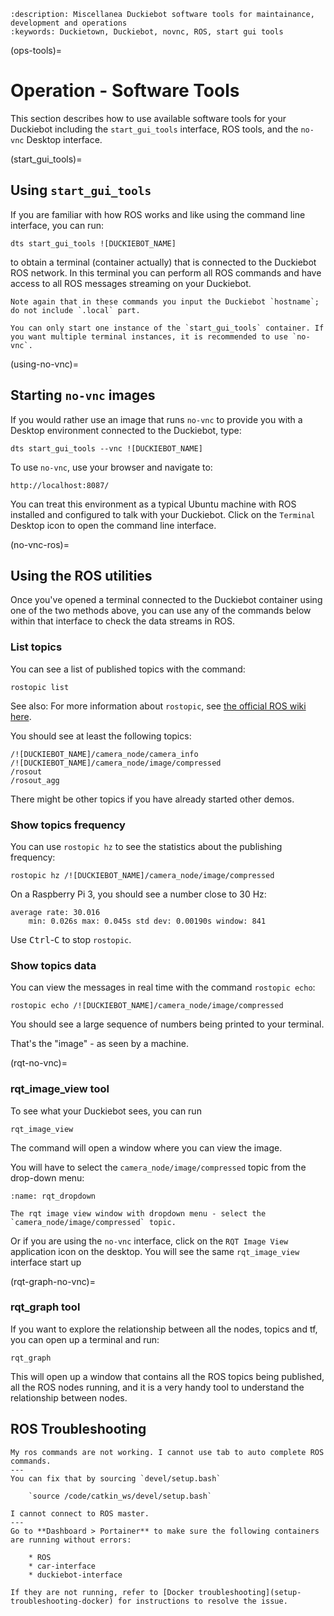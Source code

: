 ```{seo}
:description: Miscellanea Duckiebot software tools for maintainance, development and operations
:keywords: Duckietown, Duckiebot, novnc, ROS, start gui tools
```

(ops-tools)=
# Operation - Software Tools

This section describes how to use available software tools for your Duckiebot including the `start_gui_tools` interface, ROS tools, and the `no-vnc` Desktop interface.

(start_gui_tools)=
## Using `start_gui_tools`

If you are familiar with how ROS works and like using the command line interface, you can run:

    dts start_gui_tools ![DUCKIEBOT_NAME]

to obtain a terminal (container actually) that is connected to the Duckiebot ROS network. In this terminal you can perform all ROS commands and have access to all ROS messages streaming on your Duckiebot.

```{attention}
Note again that in these commands you input the Duckiebot `hostname`; do not include `.local` part.
```

```{warning}
You can only start one instance of the `start_gui_tools` container. If you want multiple terminal instances, it is recommended to use `no-vnc`.
```

(using-no-vnc)=
## Starting `no-vnc` images

If you would rather use an image that runs `no-vnc` to provide you with a Desktop environment connected to the Duckiebot, type:

    dts start_gui_tools --vnc ![DUCKIEBOT_NAME]

To use `no-vnc`, use your browser and navigate to:

    http://localhost:8087/

You can treat this environment as a typical Ubuntu machine with ROS installed and configured to talk with your Duckiebot. Click on the `Terminal` Desktop icon to open the command line interface.

(no-vnc-ros)=
## Using the ROS utilities

Once you've opened a terminal connected to the Duckiebot container using one of the two methods above, you can use any of the commands below within that interface to check the data streams in ROS.

### List topics

You can see a list of published topics with the command:

    rostopic list

See also: For more information about `rostopic`, see [the official ROS wiki here](http://wiki.ros.org/rostopic).

You should see at least the following topics:

    /![DUCKIEBOT_NAME]/camera_node/camera_info
    /![DUCKIEBOT_NAME]/camera_node/image/compressed
    /rosout
    /rosout_agg

There might be other topics if you have already started other demos.

### Show topics frequency

You can use `rostopic hz` to see the statistics about the publishing frequency:

    rostopic hz /![DUCKIEBOT_NAME]/camera_node/image/compressed

On a Raspberry Pi 3, you should see a number close to 30 Hz:

    average rate: 30.016
        min: 0.026s max: 0.045s std dev: 0.00190s window: 841

Use <kbd>Ctrl</kbd>-<kbd>C</kbd> to stop `rostopic`.

### Show topics data

You can view the messages in real time with the command `rostopic echo`:

    rostopic echo /![DUCKIEBOT_NAME]/camera_node/image/compressed

You should see a large sequence of numbers being printed to your terminal.

That's the "image" - as seen by a machine.

(rqt-no-vnc)=
### rqt_image_view tool

To see what your Duckiebot sees, you can run

    rqt_image_view

The command will open a window where you can view the image.

You will have to select the `camera_node/image/compressed` topic from the drop-down menu:

```{figure} ../../_images/assembly_setup/rqt_image_view.png
:name: rqt_dropdown

The rqt image view window with dropdown menu - select the `camera_node/image/compressed` topic.
```

Or if you are using the `no-vnc` interface, click on the `RQT Image View` application icon on the desktop. You will see the same `rqt_image_view` interface start up

(rqt-graph-no-vnc)=
### rqt_graph tool

If you want to explore the relationship between all the nodes, topics and tf, you can open up a terminal and run:

    rqt_graph

This will open up a window that contains all the ROS topics being published, all the ROS nodes running, and it is a very handy tool to understand the relationship between nodes.

## ROS Troubleshooting

```{trouble}
My ros commands are not working. I cannot use tab to auto complete ROS commands.
---
You can fix that by sourcing `devel/setup.bash`
        
    `source /code/catkin_ws/devel/setup.bash`
```

```{trouble}
I cannot connect to ROS master.
---
Go to **Dashboard > Portainer** to make sure the following containers are running without errors:

    * ROS
    * car-interface
    * duckiebot-interface

If they are not running, refer to [Docker troubleshooting](setup-troubleshooting-docker) for instructions to resolve the issue.
```
